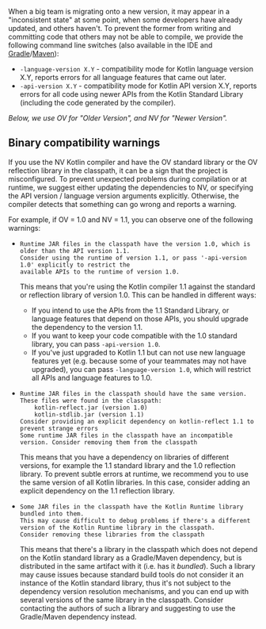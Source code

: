 [//]: # (title: Compatibility modes)

When a big team is migrating onto a new version, it may appear in a "inconsistent state" at some point, when some developers have already updated, and others haven't. To prevent the former from writing and committing code that others may not be able to compile, we provide the following command line switches (also available in the IDE and [Gradle](gradle.md#compiler-options)/[Maven](maven.md#specifying-compiler-options)):   

- `-language-version X.Y` - compatibility mode for Kotlin language version X.Y, reports errors for all language features that came out later.
- `-api-version X.Y` - compatibility mode for Kotlin API version X.Y, reports errors for all code using newer APIs from the Kotlin Standard Library (including the code generated by the compiler).

*Below, we use OV for "Older Version", and NV for "Newer Version".* 

## Binary compatibility warnings

If you use the NV Kotlin compiler and have the OV standard library or the OV reflection library in the classpath, it can be a sign that the project is misconfigured.
To prevent unexpected problems during compilation or at runtime, we suggest either updating the dependencies to NV, or specifying the API version / language version arguments explicitly.
Otherwise, the compiler detects that something can go wrong and reports a warning.

For example, if OV = 1.0 and NV = 1.1, you can observe one of the following warnings:

*
    ```
    Runtime JAR files in the classpath have the version 1.0, which is older than the API version 1.1. 
    Consider using the runtime of version 1.1, or pass '-api-version 1.0' explicitly to restrict the 
    available APIs to the runtime of version 1.0.
    ```

    This means that you're using the Kotlin compiler 1.1 against the standard or reflection library of version 1.0. This can be handled in different ways:
    * If you intend to use the APIs from the 1.1 Standard Library, or language features that depend on those APIs, you should upgrade the dependency to the version 1.1.
    * If you want to keep your code compatible with the 1.0 standard library, you can pass `-api-version 1.0`.
    * If you've just upgraded to Kotlin 1.1 but can not use new language features yet (e.g. because some of your teammates may not have upgraded), you can pass `-language-version 1.0`, which will restrict all APIs and language features to 1.0.

* 
    ```
    Runtime JAR files in the classpath should have the same version. These files were found in the classpath:
        kotlin-reflect.jar (version 1.0)
        kotlin-stdlib.jar (version 1.1)
    Consider providing an explicit dependency on kotlin-reflect 1.1 to prevent strange errors
    Some runtime JAR files in the classpath have an incompatible version. Consider removing them from the classpath
    ```
    
    This means that you have a dependency on libraries of different versions, for example the 1.1 standard library and the 1.0 reflection library. To prevent subtle errors at runtime, we recommend you to use the same version of all Kotlin libraries. In this case, consider adding an explicit dependency on the 1.1 reflection library.

*
    ```
    Some JAR files in the classpath have the Kotlin Runtime library bundled into them. 
    This may cause difficult to debug problems if there's a different version of the Kotlin Runtime library in the classpath. 
    Consider removing these libraries from the classpath
    ```
    
    This means that there's a library in the classpath which does not depend on the Kotlin standard library as a Gradle/Maven dependency, but is distributed in the same artifact with it (i.e. has it _bundled_). Such a library may cause issues because standard build tools do not consider it an instance of the Kotlin standard library, thus it's not subject to the dependency version resolution mechanisms, and you can end up with several versions of the same library in the classpath. Consider contacting the authors of such a library and suggesting to use the Gradle/Maven dependency instead.
